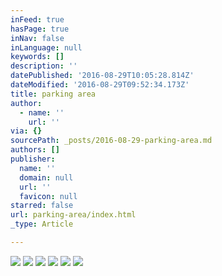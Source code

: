 ```yaml
---
inFeed: true
hasPage: true
inNav: false
inLanguage: null
keywords: []
description: ''
datePublished: '2016-08-29T10:05:28.814Z'
dateModified: '2016-08-29T09:52:34.173Z'
title: parking area
author:
  - name: ''
    url: ''
via: {}
sourcePath: _posts/2016-08-29-parking-area.md
authors: []
publisher:
  name: ''
  domain: null
  url: ''
  favicon: null
starred: false
url: parking-area/index.html
_type: Article

---
```

![](https://the-grid-user-content.s3-us-west-2.amazonaws.com/2a0dcbb0-53fb-4e02-9e1b-e66dd8dc225d.jpg)
![](https://the-grid-user-content.s3-us-west-2.amazonaws.com/c6486992-e2b4-4182-96a8-0c58e3c67dfb.jpg)
![](https://the-grid-user-content.s3-us-west-2.amazonaws.com/52f479b7-be15-4d14-a1a4-bbb7f0aa1b89.jpg)
![](https://the-grid-user-content.s3-us-west-2.amazonaws.com/223c7230-0504-48a2-90c8-7159e423641f.jpg)
![](https://the-grid-user-content.s3-us-west-2.amazonaws.com/46314d71-1744-4d78-9953-32b4188b871d.jpg)
![](https://the-grid-user-content.s3-us-west-2.amazonaws.com/b9fda19e-c6c3-4679-b7e4-b033d1adfc0f.jpg)